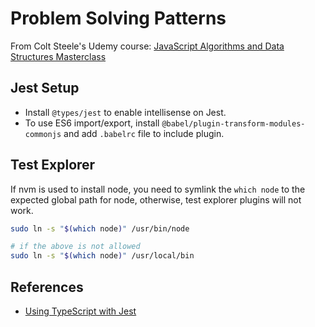 # Problem Solving Patterns

From Colt Steele's Udemy course: [JavaScript Algorithms and Data Structures Masterclass](https://www.udemy.com/course/js-algorithms-and-data-structures-masterclass/)

## Jest Setup

- Install `@types/jest` to enable intellisense on Jest.
- To use ES6 import/export, install `@babel/plugin-transform-modules-commonjs` and add `.babelrc` file to include plugin.

## Test Explorer

If nvm is used to install node, you need to symlink the `which node` to the expected global path for node, otherwise, test explorer plugins will not work.

```bash
sudo ln -s "$(which node)" /usr/bin/node

# if the above is not allowed
sudo ln -s "$(which node)" /usr/local/bin
```

## References

- [Using TypeScript with Jest](https://jestjs.io/docs/getting-started#using-typescript)
